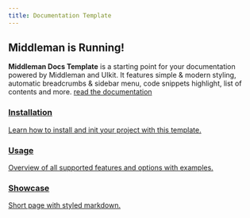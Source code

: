 ```yaml
---
title: Documentation Template
---
```


<div class="uk-child-width-1-3@s uk-grid-match" uk-grid>
    <div class="uk-width-1-1 uk-text-center uk-flex uk-flex-center">
        <h2>Middleman is Running!</h2>
        <div class="uk-alert uk-alert-primary uk-width-1-2@m">
            <b>Middleman Docs Template</b> is a starting point for your documentation powered by Middleman and UIkit. It features simple & modern styling, automatic breadcrumbs & sidebar menu, code snippets highlight, list of contents and more.
            <a href="/docs" class="uk-button uk-button-primary uk-margin-small">read the documentation</a>
        </div>
    </div>
    <div>
       <a href="/docs/install" class="uk-display-block uk-card uk-card-body uk-card-default uk-link-toggle uk-text-center">
            <span uk-icon="icon: play; ratio:3"></span>
            <h3 class="uk-card-title"><span class="uk-link-heading">Installation</span></h3>
            <p>Learn how to install and init your project with this template.</p>
        </a>
    </div>
    <div>
       <a href="/docs/usage" class="uk-display-block uk-card uk-card-body uk-card-default uk-link-toggle uk-text-center">
            <span uk-icon="icon: code; ratio:3"></span>
            <h3 class="uk-card-title"><span class="uk-link-heading">Usage</span></h3>
            <p>Overview of all supported features and options with examples.</p>
        </a>
    </div>
    <div>
       <a href="/docs/showcase" class="uk-display-block uk-card uk-card-body uk-card-default uk-link-toggle uk-text-center">
            <span uk-icon="icon: album; ratio:3"></span>
            <h3 class="uk-card-title"><span class="uk-link-heading">Showcase</span></h3>
            <p>Short page with styled markdown.</p>
        </a>
    </div>
</div>
